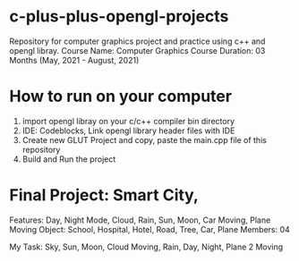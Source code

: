 # c-plus-plus-opengl-projects
Repository for computer graphics project and practice using c++ and opengl libray. 
Course Name: Computer Graphics
Course Duration: 03 Months (May, 2021 - August, 2021)


# How to run on your computer
1. import opengl libray on your c/c++ compiler bin directory
2. IDE: Codeblocks, Link opengl library header files with IDE
3. Create new GLUT Project and copy, paste the main.cpp file of this repository
4. Build and Run the project


# Final Project: Smart City, 
Features: Day, Night Mode, Cloud, Rain, Sun, Moon, Car Moving, Plane Moving
Object: School, Hospital, Hotel, Road, Tree, Car, Plane
Members: 04

My Task: Sky, Sun, Moon, Cloud Moving, Rain, Day, Night, Plane 2 Moving





